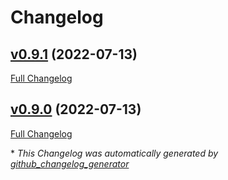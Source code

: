 # Changelog

## [v0.9.1](https://github.com/devlooped/html/tree/v0.9.1) (2022-07-13)

[Full Changelog](https://github.com/devlooped/html/compare/v0.9.0...v0.9.1)

## [v0.9.0](https://github.com/devlooped/html/tree/v0.9.0) (2022-07-13)

[Full Changelog](https://github.com/devlooped/html/compare/07da366455c6863c440a947b1680d746678c1640...v0.9.0)



\* *This Changelog was automatically generated by [github_changelog_generator](https://github.com/github-changelog-generator/github-changelog-generator)*
